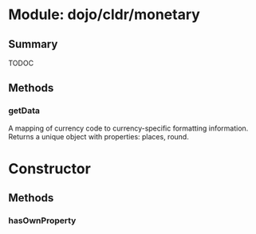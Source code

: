 # Module: dojo/cldr/monetary

## Summary

TODOC
## Methods

### getData
A mapping of currency code to currency-specific formatting information. Returns a unique object with properties: places, round.

# Constructor

## Methods

### hasOwnProperty


